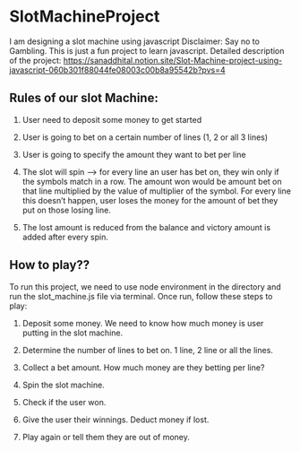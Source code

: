 # SlotMachineProject
I am designing a slot machine using javascript
Disclaimer: Say no to Gambling. This is just a fun project to learn javascript.
Detailed description of the project: https://sanaddhital.notion.site/Slot-Machine-project-using-javascript-060b301f88044fe08003c00b8a95542b?pvs=4

## Rules of our slot Machine:

1) User need to deposit some money to get started

2) User is going to bet on a certain number of lines (1, 2 or all 3 lines)

3) User is going to specify the amount they want to bet per line

4) The slot will spin —> for every line an user has bet on, they win only if the symbols match in a row. The amount won would be amount bet on that line multiplied by the value of multiplier of the symbol. For every line this doesn’t happen, user loses the money for the amount of bet they put on those losing line.

5) The lost amount is reduced from the balance and victory amount is added after every spin.


## How to play??
To run this project, we need to use node environment in the directory and run the slot_machine.js file via terminal. Once run, follow these steps to play:

1) Deposit some money. We need to know how much money is user putting in the slot machine. 

2) Determine the number of lines to bet on. 1 line, 2 line or all the lines. 

3) Collect a bet amount. How much money are they betting per line? 

4) Spin the slot machine. 

5) Check if the user won.

6) Give the user their winnings. Deduct money if lost.

7) Play again or tell them they are out of money.
